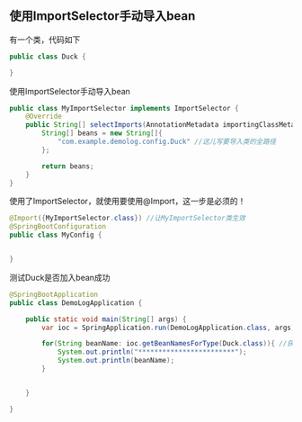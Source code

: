 ## 使用ImportSelector手动导入bean



有一个类，代码如下

```java
public class Duck {

}
```



使用ImportSelector手动导入bean

```java
public class MyImportSelector implements ImportSelector {
    @Override
    public String[] selectImports(AnnotationMetadata importingClassMetadata) {
        String[] beans = new String[]{
            "com.example.demolog.config.Duck" //这儿写要导入类的全路径
        };

        return beans;
    }
}
```



使用了ImportSelector，就使用要使用@Import，这一步是必须的！

```java
@Import({MyImportSelector.class}) //让MyImportSelector类生效
@SpringBootConfiguration
public class MyConfig {


}
```



测试Duck是否加入bean成功

```java
@SpringBootApplication
public class DemoLogApplication {

    public static void main(String[] args) {
        var ioc = SpringApplication.run(DemoLogApplication.class, args);

        for(String beanName: ioc.getBeanNamesForType(Duck.class)){ //获取到ioc中的所有Duck类的bean
            System.out.println("************************");
            System.out.println(beanName);
        }


    }

}
```

